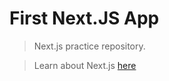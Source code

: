 # First Next.JS App

> Next.js practice repository.

> Learn about Next.js [here](https://nextjs.org/learn/foundations/about-nextjs)
